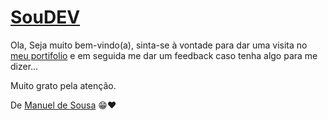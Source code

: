 <h1><a href="https://soudev.netlify.app/">SouDEV</a></h1>

Ola,  Seja muito bem-vindo(a), sinta-se à vontade para dar uma visita no <a href="https://soudev.netlify.app/">meu portifolio</a> e em seguida me dar um feedback caso tenha algo para me dizer... 

Muito grato pela atenção.

De <a href="https://soudev.netlify.app/">Manuel de Sousa</a> 😁❤️
